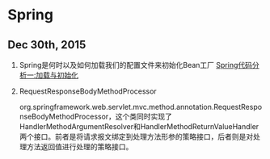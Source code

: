 # Spring

## Dec 30th, 2015

1. Spring是何时以及如何加载我们的配置文件来初始化Bean工厂 [	Spring代码分析一:加载与初始化](http://my.oschina.net/u/932347/blog/146645?fromerr=xv8JddF3)
2. RequestResponseBodyMethodProcessor

    org.springframework.web.servlet.mvc.method.annotation.RequestResponseBodyMethodProcessor，这个类同时实现了HandlerMethodArgumentResolver和HandlerMethodReturnValueHandler两个接口。前者是将请求报文绑定到处理方法形参的策略接口，后者则是对处理方法返回值进行处理的策略接口。
